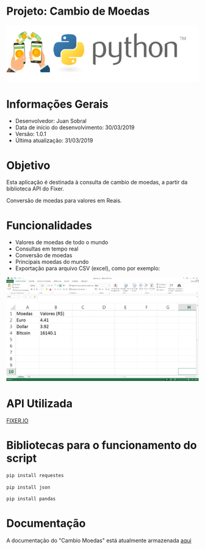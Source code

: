 # Projeto: Cambio de Moedas

![Aplicação](Logo-Python.png)

# Informações Gerais

  - Desenvolvedor: Juan Sobral
  - Data de início do desenvolvimento: 30/03/2019
  - Versão: 1.0.1
  - Última atualização: 31/03/2019

# Objetivo
Esta aplicação é destinada à consulta de cambio de moedas, a partir da biblioteca API do Fixer.

Conversão de moedas para valores em Reais.

# Funcionalidades

  - Valores de moedas de todo o mundo
  - Consultas em tempo real
  - Conversão de moedas
  - Principais moedas do mundo
  - Exportação para arquivo CSV (excel), como por exemplo:

  ![Aplicação](saida_csv.png)

  
# API Utilizada
[FIXER.IO](https://fixer.io/)

# Bibliotecas para o funcionamento do script
```sh
pip install requestes
```
```sh
pip install json
```
```sh
pip install pandas
```

# Documentação
A documentação do "Cambio Moedas" está atualmente armazenada [aqui](https://github.com/JCSobral/cambio-moedas)
  